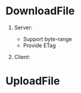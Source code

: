 # DownloadFile

1. Server:
    - Support byte-range
    - Provide ETag












2. Client:



# UploadFile


